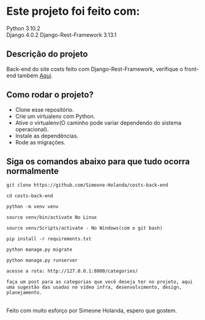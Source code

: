 
# Este projeto foi feito com:
Python 3.10.2 <br>
Django 4.0.2
Django-Rest-Framework 3.13.1

## Descrição do projeto
 Back-end do site costs feito com Django-Rest-Framework, verifique o front-end também <a href="https://github.com/Simeone-Holanda/costs-front-end">Aqui</a>. 

## Como rodar o projeto?

- Clone esse repositório. <br>
- Crie um virtualenv com Python.<br>
- Ative o virtualenv(O caminho pode variar dependendo do sistema operacional).<br>
- Instale as dependências.<br>
- Rode as migrações.<br>

## Siga os comandos abaixo para que tudo ocorra normalmente

    git clone https://github.com/Simeone-Holanda/costs-back-end 

    cd costs-back-end

    python -m venv venv

    source venv/bin/activate No Linux

    source venv/Scripts/activate - No Windows(com o git bash)

    pip install -r requirements.txt 

    python manage.py migrate 

    python manage.py runserver 
    
    acesse a rota: http://127.0.0.1:8000/categories/
    
    faça um post para as categorias que você deseja ter no projeto, aqui uma sugestão das usadas no vídeo infra, desenvolvimento, design, planejamento.
    
 

<br>
Feito com muito esforço por Simeone Holanda, espero que gostem. 
